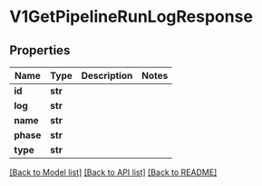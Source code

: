 # V1GetPipelineRunLogResponse

## Properties
Name | Type | Description | Notes
------------ | ------------- | ------------- | -------------
**id** | **str** |  | 
**log** | **str** |  | 
**name** | **str** |  | 
**phase** | **str** |  | 
**type** | **str** |  | 

[[Back to Model list]](../README.md#documentation-for-models) [[Back to API list]](../README.md#documentation-for-api-endpoints) [[Back to README]](../README.md)


